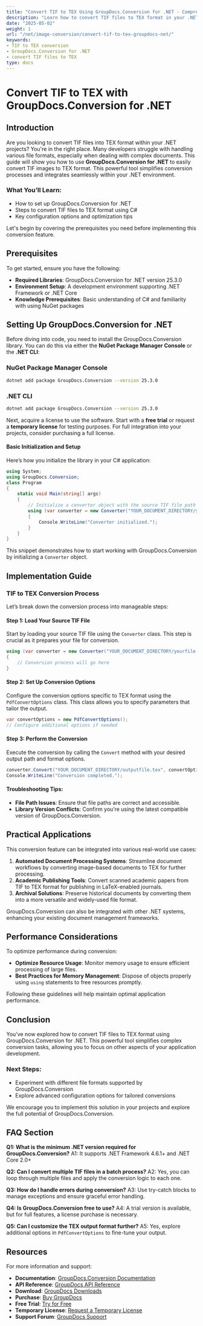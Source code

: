 ```yaml
---
title: "Convert TIF to TEX Using GroupDocs.Conversion for .NET - Comprehensive Guide"
description: "Learn how to convert TIF files to TEX format in your .NET applications using GroupDocs.Conversion. This guide provides detailed steps and tips for seamless integration."
date: "2025-05-02"
weight: 1
url: "/net/image-conversion/convert-tif-to-tex-groupdocs-net/"
keywords:
- TIF to TEX conversion
- GroupDocs.Conversion for .NET
- convert TIF files to TEX
type: docs
---
```

# Convert TIF to TEX with GroupDocs.Conversion for .NET

## Introduction

Are you looking to convert TIF files into TEX format within your .NET projects? You're in the right place. Many developers struggle with handling various file formats, especially when dealing with complex documents. This guide will show you how to use **GroupDocs.Conversion for .NET** to easily convert TIF images to TEX format. This powerful tool simplifies conversion processes and integrates seamlessly within your .NET environment.

### What You’ll Learn:
- How to set up GroupDocs.Conversion for .NET
- Steps to convert TIF files to TEX format using C#
- Key configuration options and optimization tips

Let's begin by covering the prerequisites you need before implementing this conversion feature.

## Prerequisites

To get started, ensure you have the following:
- **Required Libraries**: GroupDocs.Conversion for .NET version 25.3.0
- **Environment Setup**: A development environment supporting .NET Framework or .NET Core
- **Knowledge Prerequisites**: Basic understanding of C# and familiarity with using NuGet packages

## Setting Up GroupDocs.Conversion for .NET

Before diving into code, you need to install the GroupDocs.Conversion library. You can do this via either the **NuGet Package Manager Console** or the **.NET CLI**:

### NuGet Package Manager Console
```bash
dotnet add package GroupDocs.Conversion --version 25.3.0
```

### .NET CLI
```bash
dotnet add package GroupDocs.Conversion --version 25.3.0
```

Next, acquire a license to use the software. Start with a **free trial** or request a **temporary license** for testing purposes. For full integration into your projects, consider purchasing a full license.

#### Basic Initialization and Setup

Here’s how you initialize the library in your C# application:
```csharp
using System;
using GroupDocs.Conversion;
class Program
{
    static void Main(string[] args)
    {
        // Initialize a converter object with the source TIF file path
        using (var converter = new Converter("YOUR_DOCUMENT_DIRECTORY/yourfile.tif"))
        {
            Console.WriteLine("Converter initialized.");
        }
    }
}
```

This snippet demonstrates how to start working with GroupDocs.Conversion by initializing a `Converter` object.

## Implementation Guide

### TIF to TEX Conversion Process

Let’s break down the conversion process into manageable steps:

#### Step 1: Load Your Source TIF File
Start by loading your source TIF file using the `Converter` class. This step is crucial as it prepares your file for conversion.
```csharp
using (var converter = new Converter("YOUR_DOCUMENT_DIRECTORY/yourfile.tif"))
{
    // Conversion process will go here
}
```

#### Step 2: Set Up Conversion Options
Configure the conversion options specific to TEX format using the `PdfConvertOptions` class. This class allows you to specify parameters that tailor the output.
```csharp
var convertOptions = new PdfConvertOptions();
// Configure additional options if needed
```

#### Step 3: Perform the Conversion
Execute the conversion by calling the `Convert` method with your desired output path and format options.
```csharp
converter.Convert("YOUR_DOCUMENT_DIRECTORY/outputfile.tex", convertOptions);
Console.WriteLine("Conversion completed.");
```

#### Troubleshooting Tips:
- **File Path Issues**: Ensure that file paths are correct and accessible.
- **Library Version Conflicts**: Confirm you’re using the latest compatible version of GroupDocs.Conversion.

## Practical Applications

This conversion feature can be integrated into various real-world use cases:
1. **Automated Document Processing Systems**: Streamline document workflows by converting image-based documents to TEX for further processing.
2. **Academic Publishing Tools**: Convert scanned academic papers from TIF to TEX format for publishing in LaTeX-enabled journals.
3. **Archival Solutions**: Preserve historical documents by converting them into a more versatile and widely-used file format.

GroupDocs.Conversion can also be integrated with other .NET systems, enhancing your existing document management frameworks.

## Performance Considerations

To optimize performance during conversion:
- **Optimize Resource Usage**: Monitor memory usage to ensure efficient processing of large files.
- **Best Practices for Memory Management**: Dispose of objects properly using `using` statements to free resources promptly.

Following these guidelines will help maintain optimal application performance.

## Conclusion

You’ve now explored how to convert TIF files to TEX format using GroupDocs.Conversion for .NET. This powerful tool simplifies complex conversion tasks, allowing you to focus on other aspects of your application development.

### Next Steps:
- Experiment with different file formats supported by GroupDocs.Conversion
- Explore advanced configuration options for tailored conversions

We encourage you to implement this solution in your projects and explore the full potential of GroupDocs.Conversion.

## FAQ Section

**Q1: What is the minimum .NET version required for GroupDocs.Conversion?**
A1: It supports .NET Framework 4.6.1+ and .NET Core 2.0+

**Q2: Can I convert multiple TIF files in a batch process?**
A2: Yes, you can loop through multiple files and apply the conversion logic to each one.

**Q3: How do I handle errors during conversion?**
A3: Use try-catch blocks to manage exceptions and ensure graceful error handling.

**Q4: Is GroupDocs.Conversion free to use?**
A4: A trial version is available, but for full features, a license purchase is necessary.

**Q5: Can I customize the TEX output format further?**
A5: Yes, explore additional options in `PdfConvertOptions` to fine-tune your output.

## Resources

For more information and support:
- **Documentation**: [GroupDocs.Conversion Documentation](https://docs.groupdocs.com/conversion/net/)
- **API Reference**: [GroupDocs API Reference](https://reference.groupdocs.com/conversion/net/)
- **Download**: [GroupDocs Downloads](https://releases.groupdocs.com/conversion/net/)
- **Purchase**: [Buy GroupDocs](https://purchase.groupdocs.com/buy)
- **Free Trial**: [Try for Free](https://releases.groupdocs.com/conversion/net/)
- **Temporary License**: [Request a Temporary License](https://purchase.groupdocs.com/temporary-license/)
- **Support Forum**: [GroupDocs Support](https://forum.groupdocs.com/c/conversion/10)
